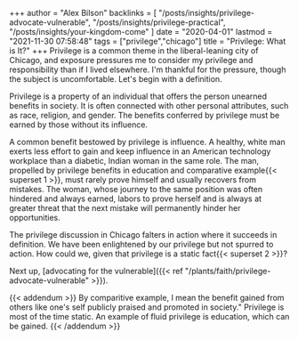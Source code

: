 +++
author = "Alex Bilson"
backlinks = [
  "/posts/insights/privilege-advocate-vulnerable",
  "/posts/insights/privilege-practical",
  "/posts/insights/your-kingdom-come"
]
date = "2020-04-01"
lastmod = "2021-11-30 07:58:48"
tags = ["privilege","chicago"]
title = "Privilege: What is It?"
+++
Privilege is a common theme in the liberal-leaning city of Chicago, and exposure pressures me to consider my privilege and responsibility than if I lived elsewhere. I'm thankful for the pressure, though the subject is uncomfortable. Let's begin with a definition.

Privilege is a property of an individual that offers the person unearned benefits in society. It is often connected with other personal attributes, such as race, religion, and gender. The benefits conferred by privilege must be earned by those without its influence.

A common benefit bestowed by privilege is influence. A healthy, white man exerts less effort to gain and keep influence in an American technology workplace than a diabetic, Indian woman in the same role. The man, propelled by privilege benefits in education and comparative example{{< superset 1 >}}, must rarely prove himself and usually recovers from mistakes. The woman, whose journey to the same position was often hindered and always earned, labors to prove herself and is always at greater threat that the next mistake will permanently hinder her opportunities.

The privilege discussion in Chicago falters in action where it succeeds in definition. We have been enlightened by our privilege but not spurred to action. How could we, given that privilege is a static fact{{< superset 2 >}}?

Next up, [advocating for the vulnerable]({{< ref "/plants/faith/privilege-advocate-vulnerable" >}}).

{{< addendum >}}
By comparitive example, I mean the benefit gained from others like one's self publicly praised and promoted in society."
Privilege is most of the time static. An example of fluid privilege is education, which can be gained.
{{< /addendum >}}
